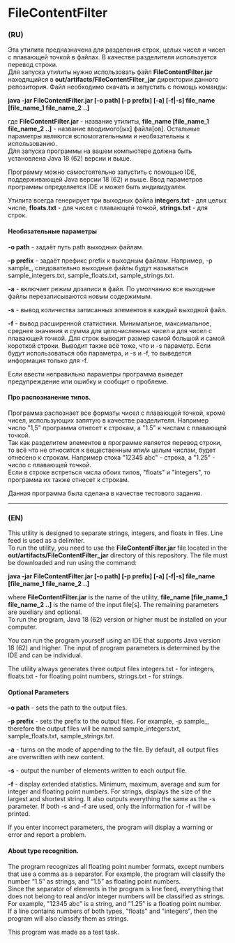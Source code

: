 # FileContentFilter
### (RU)
Эта утилита предназначена для разделения строк, целых чисел и чисел с плавающей точкой в файлах. В качестве разделителя используется перевод строки.  
Для запуска утилиты нужно использовать файл __FileContentFilter.jar__ находящийся в __out/artifacts/FileContentFilter_jar__ директории данного репозитория. Файл необходимо скачать и запустить с помощь команды:

__java -jar FileContentFilter.jar [-o path] [-p prefix] [-a] [-f|-s] file_name [file_name_1 file_name_2 ..]__

где __FileContentFilter.jar__ - название утилиты,  __file_name [file_name_1 file_name_2 ..]__ - название вводимого[ых] файла[ов]. Остальные параметры являются вспомогательными и необязательны к использованию.  
Для запуска программы на вашем компьютере должна быть установлена Java 18 (62) версии и выше.  

Программу можно самостоятельно запустить с помощью IDE, поддерживающей Java версии 18 (62) и выше. Ввод параметров программы определяется IDE и может быть индивидуален.

Утилита всегда генерирует три выходных файла __integers.txt__ - для целых числе, __floats.txt__ - для чисел с плавающей точкой, __strings.txt__ - для строк.

#### Необязательные параметры

__-o path__ - задаёт путь path выходных файлам.  

__-p prefix__ - задаёт префикс prefix к выходным файлам. Например, -p sample_, следовательно выходные файлы будут называться sample_integers.txt, sample_floats.txt, sample_strings.txt.  

__-a__ - включает режим дозаписи в файл. По умолчанию все выходные файлы перезаписываются новым содержимым.  

__-s__ - вывод количества записанных элементов в каждый выходной файл.  

__-f__ - вывод расширенной статистики. Минимальное, максимальное, среднее значения и сумма для целочисленных чисел и для чисел с плавающей точкой. Для строк выводит размер самой большой и самой короткой строки. Выводит также всё тоже, что и -s параметр. Если будут использоваться оба параметра, и -s и -f, то выведется информация только для -f.  

Если ввести неправильно параметры программа выведет предупреждение или ошибку и сообщит о проблеме.  

#### Про распознанение типов.
Программа распознает все форматы чисел с плавающей точкой, кроме чисел, использующих запятую в качестве разделителя. Например число "1,5" программа отнесет к строкам, а "1.5" к числам с плавающей точкой.  
Так как разделитем элементов в программе является перевод строки, то всё что не относится к вещественным или/и целым числам, будет отнесено к строкам. 
Например стока "12345 abc" - строка, а "1.25" - число с плавающей точкой.   
Если в строке встреться числа обоих типов, "floats" и "integers", то программа их также отнесет к строкам.  

Данная программа была сделана в качестве тестового задания.  

--- 
### (EN)
This utility is designed to separate strings, integers, and floats in files. Line feed is used as a delimiter.  
To run the utility, you need to use the __FileContentFilter.jar__ file located in the __out/artifacts/FileContentFilter_jar__ directory of this repository. The file must be downloaded and run using the command:

__java -jar FileContentFilter.jar [-o path] [-p prefix] [-a] [-f|-s] file_name [file_name_1 file_name_2 ..]__

where __FileContentFilter.jar__ is the name of the utility, __file_name [file_name_1 file_name_2 ..]__ is the name of the input file[s]. The remaining parameters are auxiliary and optional.  
To run the program, Java 18 (62) version or higher must be installed on your computer.  

You can run the program yourself using an IDE that supports Java version 18 (62) and higher. The input of program parameters is determined by the IDE and can be individual.  

The utility always generates three output files integers.txt - for integers, floats.txt - for floating point numbers, strings.txt - for strings.  

#### Optional Parameters

__-o path__ - sets the path to the output files.  

__-p prefix__ - sets the prefix to the output files. For example, -p sample_, therefore the output files will be named sample_integers.txt, sample_floats.txt, sample_strings.txt.  

__-a__ - turns on the mode of appending to the file. By default, all output files are overwritten with new content.  

__-s__ - output the number of elements written to each output file.  

__-f__ - display extended statistics. Minimum, maximum, average and sum for integer and floating point numbers. For strings, displays the size of the largest and shortest string. It also outputs everything the same as the -s parameter. If both -s and -f are used, only the information for -f will be printed.  

If you enter incorrect parameters, the program will display a warning or error and report a problem.  

#### About type recognition.
The program recognizes all floating point number formats, except numbers that use a comma as a separator. For example, the program will classify the number “1.5” as strings, and “1.5” as floating point numbers.  
Since the separator of elements in the program is line feed, everything that does not belong to real and/or integer numbers will be classified as strings.
For example, "12345 abc" is a string, and "1.25" is a floating point number.  
If a line contains numbers of both types, "floats" and "integers", then the program will also classify them as strings.  

This program was made as a test task.  

